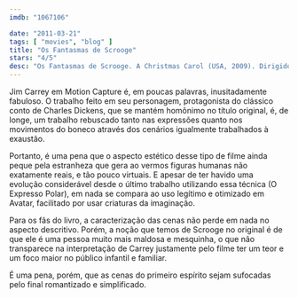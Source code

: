 ```yaml
---
imdb: "1067106"

date: "2011-03-21"
tags: [ "movies", "blog" ]
title: "Os Fantasmas de Scrooge"
stars: "4/5"
desc: "Os Fantasmas de Scrooge. A Christmas Carol (USA, 2009). Dirigido por Robert Zemeckis. Escrito por Charles Dickens, Robert Zemeckis. Com Jim Carrey, Steve Valentine, Daryl Sabara, Sage Ryan, Amber Gainey Meade, Ryan Ochoa, Bobbi Page, Ron Bottitta, Sammi Hanratty."
---
```

Jim Carrey em Motion Capture é, em poucas palavras, inusitadamente fabuloso. O trabalho feito em seu personagem, protagonista do clássico conto de Charles Dickens, que se mantém homônimo no título original, é, de longe, um trabalho rebuscado tanto nas expressões quanto nos movimentos do boneco através dos cenários igualmente trabalhados à exaustão.

Portanto, é uma pena que o aspecto estético desse tipo de filme ainda peque pela estranheza que gera ao vermos figuras humanas não exatamente reais, e tão pouco virtuais. E apesar de ter havido uma evolução considerável desde o último trabalho utilizando essa técnica (O Expresso Polar), em nada se compara ao uso legítimo e otimizado em Avatar, facilitado por usar criaturas da imaginação.

Para os fãs do livro, a caracterização das cenas não perde em nada no aspecto descritivo. Porém, a noção que temos de Scrooge no original é de que ele é uma pessoa muito mais maldosa e mesquinha, o que não transparece na interpretação de Carrey justamente pelo filme ter um teor e um foco maior no público infantil e familiar.

É uma pena, porém, que as cenas do primeiro espírito sejam sufocadas pelo final romantizado e simplificado.
